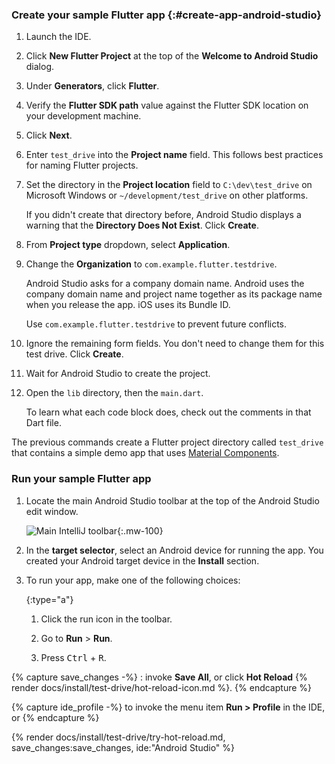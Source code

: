 <div class="tab-pane" id="androidstudio" role="tabpanel" aria-labelledby="androidstudio-tab">

### Create your sample Flutter app {:#create-app-android-studio}

1. Launch the IDE.

1. Click **New Flutter Project** at the top of the
   **Welcome to Android Studio** dialog.

1. Under **Generators**, click **Flutter**.

1. Verify the **Flutter SDK path** value against the Flutter SDK location
   on your development machine.

1. Click **Next**.

1. Enter `test_drive` into the **Project name** field.
   This follows best practices for naming Flutter projects.

1. Set the directory in the **Project location** field to
   `C:\dev\test_drive` on Microsoft Windows or
   `~/development/test_drive` on other platforms.

   If you didn't create that directory before, Android Studio displays
   a warning that the **Directory Does Not Exist**. Click **Create**.

1. From **Project type** dropdown, select **Application**.

1. Change the **Organization** to `com.example.flutter.testdrive`.

   Android Studio asks for a company domain name.
   Android uses the company domain name and project name together as its
   package name when you release the app. iOS uses its Bundle ID.

   Use `com.example.flutter.testdrive` to prevent future conflicts.

1. Ignore the remaining form fields. You don't need to change them for
   this test drive. Click **Create**.

1. Wait for Android Studio to create the project.

1. Open the `lib` directory, then the `main.dart`.

   To learn what each code block does, check out the comments in that Dart file.

The previous commands create a Flutter project directory
called `test_drive` that contains a simple demo app that
uses [Material Components][].

### Run your sample Flutter app

1. Locate the main Android Studio toolbar at the top of the
   Android Studio edit window.

   ![Main IntelliJ toolbar][]{:.mw-100}

1. In the **target selector**, select an Android device for running the app.
   You created your Android target device in the **Install** section.

1. To run your app, make one of the following choices:

   {:type="a"}
   1. Click the run icon in the toolbar.

   1. Go to **Run** <span aria-label="and then">></span> **Run**.

   1. Press <kbd>Ctrl</kbd> + <kbd>R</kbd>.

{% capture save_changes -%}
  : invoke **Save All**, or click **Hot Reload**
  {% render docs/install/test-drive/hot-reload-icon.md %}.
{% endcapture %}

{% capture ide_profile -%}
  to invoke the menu item **Run > Profile** in the IDE, or
{% endcapture %}

{% render docs/install/test-drive/try-hot-reload.md, save_changes:save_changes, ide:"Android Studio" %}

[Main IntelliJ toolbar]: /assets/images/docs/tools/android-studio/main-toolbar.png
[Material Components]: {{site.material}}/components

</div>
